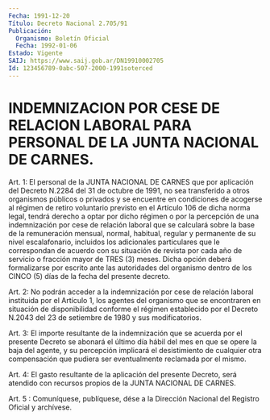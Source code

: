 ```yaml
---
Fecha: 1991-12-20
Título: Decreto Nacional 2.705/91
Publicación:
  Organismo: Boletín Oficial
  Fecha: 1992-01-06
Estado: Vigente
SAIJ: https://www.saij.gob.ar/DN19910002705
Id: 123456789-0abc-507-2000-1991soterced
---
```

# INDEMNIZACION POR CESE DE RELACION LABORAL PARA PERSONAL DE LA JUNTA NACIONAL DE CARNES.

<a id="1"></a>
Art.  1:  El  personal  de la JUNTA NACIONAL DE CARNES que por aplicación del Decreto N.2284  del  31  de  octubre de 1991, no sea transferido a otros organismos públicos o privados  y  se encuentre en   condiciones  de  acogerse  al  régimen  de  retiro  voluntario previsto  en el Artículo 106 de dicha norma legal, tendrá derecho a optar por dicho  régimen  o  por la percepción de una indemnización por cese de relación laboral que  se  calculará sobre la base de la remuneración mensual, normal, habitual,  regular y permanente de su nivel escalafonario, incluidos los adicionales  particulares que le correspondan de acuerdo con su situación de revista  por  cada  año de  servicio  o  fracción  mayor  de  TRES  (3) meses. Dicha opción deberá formalizarse por escrito ante las autoridades  del organismo dentro  de  los  CINCO  (5)  días de la fecha del presente decreto.

<a id="2"></a>
Art.  2:  No  podrán  acceder  a  la indemnización por cese de relación  laboral instituida por el Artículo  1,  los  agentes  del organismo  que   se  encontraren  en  situación  de  disponibilidad conforme el régimen  establecido  por  el  Decreto N.2043 del 23 de setiembre de 1980 y sus modificatorios.

<a id="3"></a>
Art.  3:  El  importe  resultante  de  la indemnización que se acuerda por el presente Decreto se abonará el  último día hábil del mes  en que se opere la baja del agente, y su percepción  implicará el desistimiento  de  cualquier  otra  compensación que pudiera ser eventualmente reclamada por el mismo.

<a id="4"></a>
Art.  4:  El  gasto  resultante  de la aplicación del presente Decreto, será atendido con recursos propios  de  la  JUNTA NACIONAL DE CARNES.

<a id="5"></a>
Art. 5 : Comuníquese, publíquese, dése a la Dirección Nacional del Registro Oficial y archívese.